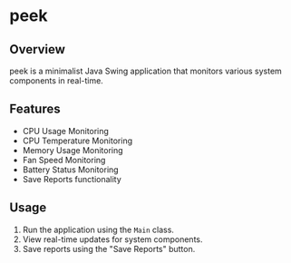 # peek

## Overview
peek is a minimalist Java Swing application that monitors various system components in real-time.

## Features
- CPU Usage Monitoring
- CPU Temperature Monitoring
- Memory Usage Monitoring
- Fan Speed Monitoring
- Battery Status Monitoring
- Save Reports functionality

## Usage
1. Run the application using the `Main` class.
2. View real-time updates for system components.
3. Save reports using the "Save Reports" button.
